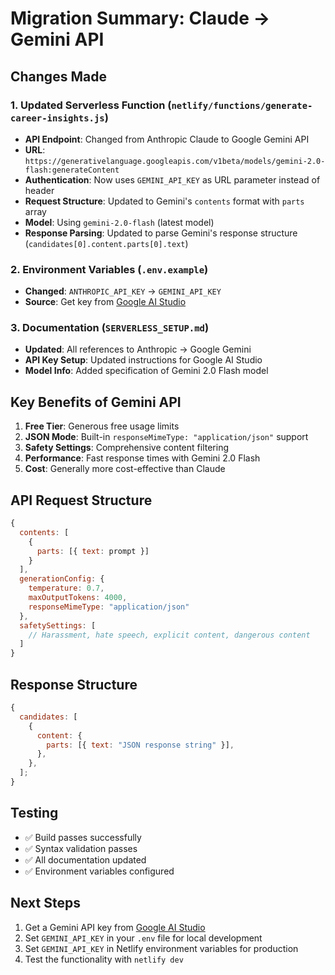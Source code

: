 # Migration Summary: Claude → Gemini API

## Changes Made

### 1. Updated Serverless Function (`netlify/functions/generate-career-insights.js`)

- **API Endpoint**: Changed from Anthropic Claude to Google Gemini API
- **URL**: `https://generativelanguage.googleapis.com/v1beta/models/gemini-2.0-flash:generateContent`
- **Authentication**: Now uses `GEMINI_API_KEY` as URL parameter instead of header
- **Request Structure**: Updated to Gemini's `contents` format with `parts` array
- **Model**: Using `gemini-2.0-flash` (latest model)
- **Response Parsing**: Updated to parse Gemini's response structure (`candidates[0].content.parts[0].text`)

### 2. Environment Variables (`.env.example`)

- **Changed**: `ANTHROPIC_API_KEY` → `GEMINI_API_KEY`
- **Source**: Get key from [Google AI Studio](https://aistudio.google.com/app/apikey)

### 3. Documentation (`SERVERLESS_SETUP.md`)

- **Updated**: All references to Anthropic → Google Gemini
- **API Key Setup**: Updated instructions for Google AI Studio
- **Model Info**: Added specification of Gemini 2.0 Flash model

## Key Benefits of Gemini API

1. **Free Tier**: Generous free usage limits
2. **JSON Mode**: Built-in `responseMimeType: "application/json"` support
3. **Safety Settings**: Comprehensive content filtering
4. **Performance**: Fast response times with Gemini 2.0 Flash
5. **Cost**: Generally more cost-effective than Claude

## API Request Structure

```javascript
{
  contents: [
    {
      parts: [{ text: prompt }]
    }
  ],
  generationConfig: {
    temperature: 0.7,
    maxOutputTokens: 4000,
    responseMimeType: "application/json"
  },
  safetySettings: [
    // Harassment, hate speech, explicit content, dangerous content
  ]
}
```

## Response Structure

```javascript
{
  candidates: [
    {
      content: {
        parts: [{ text: "JSON response string" }],
      },
    },
  ];
}
```

## Testing

- ✅ Build passes successfully
- ✅ Syntax validation passes
- ✅ All documentation updated
- ✅ Environment variables configured

## Next Steps

1. Get a Gemini API key from [Google AI Studio](https://aistudio.google.com/app/apikey)
2. Set `GEMINI_API_KEY` in your `.env` file for local development
3. Set `GEMINI_API_KEY` in Netlify environment variables for production
4. Test the functionality with `netlify dev`
